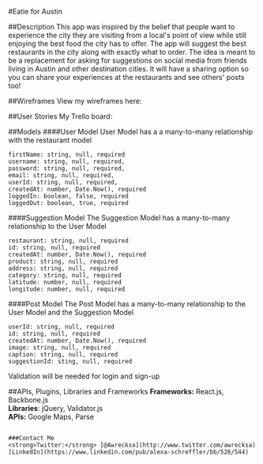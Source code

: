 #Eatie for Austin

##Description
This app was inspired by the belief that people want to experience the city they are visiting from a local's point of view while still enjoying the best food the city has to offer. The app will suggest the best restaurants in the city along with exactly what to order. The idea is meant to be a replacement for asking for suggestions on social media from friends living in Austin and other destination cities. It will have a sharing option so you can share your experiences at the restaurants and see others' posts too!

##Wireframes
View my wireframes here: <br/>

##User Stories
My Trello board: <br/>

##Models
####User Model
User Model has a a many-to-many relationship with the restaurant model<br/>
```
firstName: string, null, required
username: string, null, required,
password: string, null, required,
email: string, null, required,
userId: string, null, required,
createdAt: number, Date.Now(), required
loggedIn: boolean, false, required
loggedOut: boolean, true, required
```
####Suggestion Model
The Suggestion Model has a many-to-many relationship to the User Model
```
restaurant: string, null, required
id: string, null, required
createdAt: number, Date.Now(), required
product: string, null, required
address: string, null, required
category: string, null, required
latitude: number, null, required
longitude: number, null, required
```
####Post Model
The Post Model has a many-to-many relationship to the User Model and the Suggestion Model
```
userId: string, null, required
id: string, null, required
createdAt: number, Date.Now(), required
image: string, null, required
caption: string, null, required
suggestionId: sting, null, required
```

Validation will be needed for login and sign-up

##APIs, Plugins, Libraries and Frameworks
<strong>Frameworks:</strong> React.js, Backbone.js<br/>
<strong>Libraries</strong>: jQuery, Validator.js <br/>
<strong>APIs:</strong> Google Maps, Parse
```

###Contact Me
<strong>Twitter:</strong> [@Awrecksa](http://www.twitter.com/awrecksa)
[LinkedIn](https://www.linkedin.com/pub/alexa-schreffler/bb/526/544)
